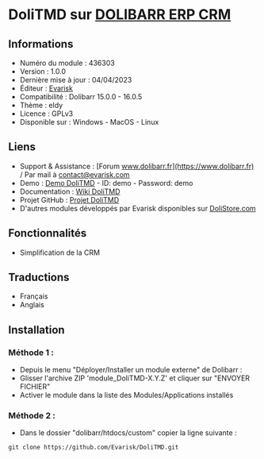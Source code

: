 # DoliTMD sur [DOLIBARR ERP CRM](https://www.dolibarr.org)

## Informations

- Numéro du module : 436303
- Version :  1.0.0
- Dernière mise à jour : 04/04/2023
- Éditeur : [Evarisk](https://www.evarisk.com)
- Compatibilité : Dolibarr 15.0.0 - 16.0.5
- Thème : eldy
- Licence : GPLv3
- Disponible sur : Windows - MacOS - Linux

## Liens

- Support & Assistance : [Forum www.dolibarr.fr](https://www.dolibarr.fr) / Par mail à contact@evarisk.com
- Demo : [Demo DoliTMD](https://www.demodoli.digirisk.com) - ID: demo - Password: demo
- Documentation : [Wiki DoliTMD](https://wiki.dolibarr.org/index.php/Module_DoliTMD)
- Projet GitHub : [Projet DoliTMD](https://github.com/Evarisk/DoliTMD/projects?query=is%3Aopen)
- D'autres modules développés par Evarisk disponibles sur [DoliStore.com](https://www.dolistore.com)

## Fonctionnalités

- Simplification de la CRM

## Traductions

- Français
- Anglais

## Installation

### Méthode 1 :

- Depuis le menu "Déployer/Installer un module externe" de Dolibarr :
- Glisser l'archive ZIP 'module_DoliTMD-X.Y.Z' et cliquer sur "ENVOYER FICHIER"
- Activer le module dans la liste des Modules/Applications installés

### Méthode 2 :

- Dans le dossier "dolibarr/htdocs/custom" copier la ligne suivante :
``` 
git clone https://github.com/Evarisk/DoliTMD.git
```
